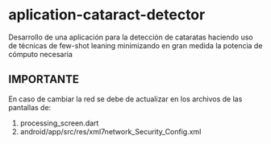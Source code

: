 # aplication-cataract-detector
Desarrollo de una aplicación para la detección de cataratas haciendo uso de técnicas de few-shot leaning minimizando en gran medida la potencia de cómputo necesaria


## IMPORTANTE

En caso de cambiar la red se debe de actualizar en los archivos de las pantallas de:

1. processing_screen.dart
2. android/app/src/res/xml7network_Security_Config.xml
